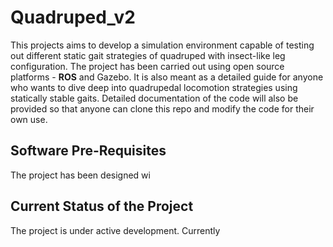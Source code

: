 # Quadruped_v2

This projects aims to develop a simulation environment capable of testing out different static gait strategies of quadruped with insect-like leg configuration. The project has been carried out using open source platforms - **ROS** and Gazebo. It is also meant as a detailed guide for anyone who wants to dive deep into quadrupedal locomotion strategies using statically stable gaits. Detailed documentation of the code will also be provided so that anyone can clone this repo and modify the code for their own use.

## Software Pre-Requisites
The project has been designed wi

## Current Status of the Project
The project is under active development. 
Currently 
<!--stackedit_data:
eyJoaXN0b3J5IjpbODcxNTk4NzQxXX0=
-->